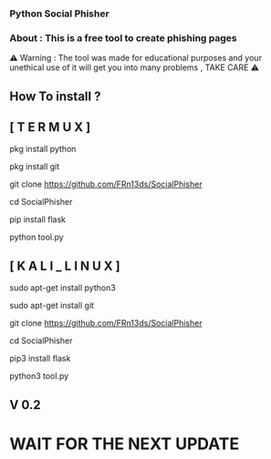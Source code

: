### Python Social Phisher 
### About : This is a free tool to create phishing pages 
⚠ Warning : The tool was made for educational purposes and your unethical use of it will get you into many problems , TAKE CARE ⚠
## How To install ?
## [ T E R M U X ]

pkg install python

pkg install git

git clone https://github.com/FRn13ds/SocialPhisher

cd SocialPhisher

pip install flask

python tool.py

## [ K A L I _ L I N U X ]

sudo apt-get install python3

sudo apt-get install git

git clone https://github.com/FRn13ds/SocialPhisher

cd SocialPhisher

pip3 install flask

python3 tool.py
## V 0.2 

# WAIT FOR THE NEXT UPDATE 
